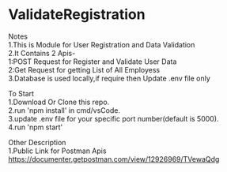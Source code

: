 # ValidateRegistration

Notes                                                    
1.This is Module for User Registration and Data Validation                                        
2.It Contains 2 Apis-                                                  
                  1:POST Request for Register and Validate User Data                                            
                  2:Get Request for getting List of All Employess                                             
3.Database is used locally,if require then Update .env file only                                          
                           
To Start                      
1.Download Or Clone this repo.                                       
2.run 'npm install' in cmd/vsCode.                                   
3.update .env file for your specific port number(default is 5000).                    
4.run 'npm start'                     
                   
Other Description              
1.Public Link for Postman Apis                                
    https://documenter.getpostman.com/view/12926969/TVewaQdg              
